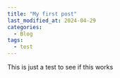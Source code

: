 ```yaml
---
title: "My first post"
last_modified_at: 2024-04-29
categories:
  - Blog
tags:
  - test
---
```


This is just a test to see if this works
